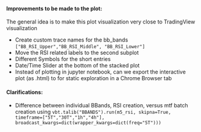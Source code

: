 #### Improvements to be made to the plot:
The general idea is to make this plot visualization very close to TradingView visualization
* Create custom trace names for the bb_bands `["BB_RSI_Upper","BB_RSI_Middle", "BB_RSI_Lower"]`
* Move the RSI related labels to the second subplot
* Different Symbols for the short entries
* Date/Time Slider at the bottom of the stacked plot
* Instead of plotting in jupyter notebook, can we export the interactive plot (as .html) to for static exploration in a Chrome Browser tab


#### Clarifications:
* Difference between individual BBands, RSI creation, versus mtf batch creation using `vbt.talib("BBANDS").run(m5_rsi, skipna=True, timeframe=["5T","30T","1h","4h"], broadcast_kwargs=dict(wrapper_kwargs=dict(freq="5T")))`